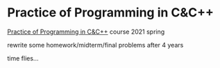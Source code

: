 # Practice of Programming in C&C++

[Practice of Programming in C&C++](http://cxsjsx.openjudge.cn/) course 2021 spring

rewrite some homework/midterm/final problems after 4 years

time flies...